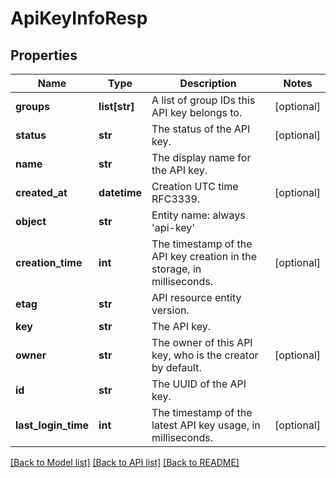 # ApiKeyInfoResp

## Properties
Name | Type | Description | Notes
------------ | ------------- | ------------- | -------------
**groups** | **list[str]** | A list of group IDs this API key belongs to. | [optional] 
**status** | **str** | The status of the API key. | [optional] 
**name** | **str** | The display name for the API key. | 
**created_at** | **datetime** | Creation UTC time RFC3339. | [optional] 
**object** | **str** | Entity name: always &#39;api-key&#39; | 
**creation_time** | **int** | The timestamp of the API key creation in the storage, in milliseconds. | [optional] 
**etag** | **str** | API resource entity version. | 
**key** | **str** | The API key. | 
**owner** | **str** | The owner of this API key, who is the creator by default. | [optional] 
**id** | **str** | The UUID of the API key. | 
**last_login_time** | **int** | The timestamp of the latest API key usage, in milliseconds. | [optional] 

[[Back to Model list]](../README.md#documentation-for-models) [[Back to API list]](../README.md#documentation-for-api-endpoints) [[Back to README]](../README.md)


